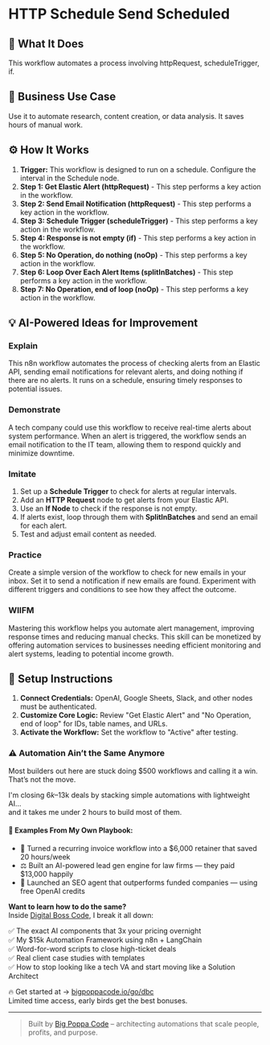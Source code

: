 # HTTP Schedule Send Scheduled

## 🚀 What It Does
This workflow automates a process involving httpRequest, scheduleTrigger, if.

## 💼 Business Use Case
Use it to automate research, content creation, or data analysis. It saves hours of manual work.

## ⚙️ How It Works
1.  **Trigger:** This workflow is designed to run on a schedule. Configure the interval in the Schedule node.
2. **Step 1: Get Elastic Alert (httpRequest)** - This step performs a key action in the workflow.
3. **Step 2: Send Email Notification (httpRequest)** - This step performs a key action in the workflow.
4. **Step 3: Schedule Trigger (scheduleTrigger)** - This step performs a key action in the workflow.
5. **Step 4: Response is not empty (if)** - This step performs a key action in the workflow.
6. **Step 5: No Operation, do nothing (noOp)** - This step performs a key action in the workflow.
7. **Step 6: Loop Over Each Alert Items (splitInBatches)** - This step performs a key action in the workflow.
8. **Step 7: No Operation, end of loop (noOp)** - This step performs a key action in the workflow.

## 💡 AI-Powered Ideas for Improvement
### Explain
This n8n workflow automates the process of checking alerts from an Elastic API, sending email notifications for relevant alerts, and doing nothing if there are no alerts. It runs on a schedule, ensuring timely responses to potential issues.

### Demonstrate
A tech company could use this workflow to receive real-time alerts about system performance. When an alert is triggered, the workflow sends an email notification to the IT team, allowing them to respond quickly and minimize downtime.

### Imitate
1. Set up a **Schedule Trigger** to check for alerts at regular intervals.
2. Add an **HTTP Request** node to get alerts from your Elastic API.
3. Use an **If Node** to check if the response is not empty.
4. If alerts exist, loop through them with **SplitInBatches** and send an email for each alert.
5. Test and adjust email content as needed.

### Practice
Create a simple version of the workflow to check for new emails in your inbox. Set it to send a notification if new emails are found. Experiment with different triggers and conditions to see how they affect the outcome.

### WIIFM
Mastering this workflow helps you automate alert management, improving response times and reducing manual checks. This skill can be monetized by offering automation services to businesses needing efficient monitoring and alert systems, leading to potential income growth.

## 🔧 Setup Instructions
1. **Connect Credentials:** OpenAI, Google Sheets, Slack, and other nodes must be authenticated.
2. **Customize Core Logic:** Review "Get Elastic Alert" and "No Operation, end of loop" for IDs, table names, and URLs.
3. **Activate the Workflow:** Set the workflow to "Active" after testing.

### ⚠️ Automation Ain’t the Same Anymore

Most builders out here are stuck doing $500 workflows and calling it a win.  
That’s not the move.  

I'm closing $6k–$13k deals by stacking simple automations with lightweight AI...  
and it takes me under 2 hours to build most of them.

#### 🧠 Examples From My Own Playbook:
- 🔁 Turned a recurring invoice workflow into a $6,000 retainer that saved 20 hours/week  
- ⚖️ Built an AI-powered lead gen engine for law firms — they paid $13,000 happily  
- 🚀 Launched an SEO agent that outperforms funded companies — using free OpenAI credits  

**Want to learn how to do the same?**  
Inside [Digital Boss Code](https://bigpoppacode.io/go/dbc), I break it all down:

✅ The exact AI components that 3x your pricing overnight  
✅ My $15k Automation Framework using n8n + LangChain  
✅ Word-for-word scripts to close high-ticket deals  
✅ Real client case studies with templates  
✅ How to stop looking like a tech VA and start moving like a Solution Architect  

🔥 Get started at → [bigpoppacode.io/go/dbc](https://bigpoppacode.io/go/dbc)  
Limited time access, early birds get the best bonuses.

---
> Built by [Big Poppa Code](https://bigpoppacode.io) – architecting automations that scale people, profits, and purpose.
